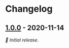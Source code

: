 # Changelog

## [1.0.0] - 2020-11-14

_:seedling: Initial release._

[1.0.0]: https://github.com/vweevers/remark-autolink-references/releases/tag/v1.0.0
